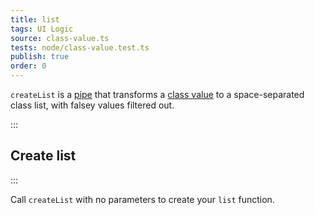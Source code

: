 ```yaml
---
title: list
tags: UI Logic
source: class-value.ts
tests: node/class-value.test.ts
publish: true
order: 0
---
```


`createList` is a [pipe](/docs/logic/pipes-overview) that transforms a [class value](https://github.com/lukeed/clsx/blob/master/clsx.d.ts#L2) to a space-separated class list, with falsey values filtered out.


:::
## Create list
:::

Call `createList` with no parameters to create your `list` function.
